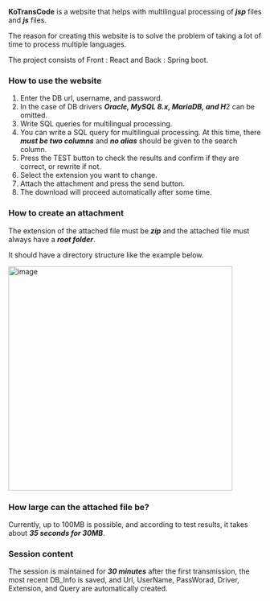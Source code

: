 **KoTransCode** is a website that helps with multilingual processing of ***jsp*** files and ***js*** files.

The reason for creating this website is to solve the problem of taking a lot of time to process multiple languages.

The project consists of Front : React and Back : Spring boot.

### How to use the website
1. Enter the DB url, username, and password.
2. In the case of DB drivers ***Oracle, MySQL 8.x, MariaDB, and H***2 can be omitted.
3. Write SQL queries for multilingual processing.
4. You can write a SQL query for multilingual processing. At this time, there ***must be two columns*** and ***no alias*** should be given to the search column.
5. Press the TEST button to check the results and confirm if they are correct, or rewrite if not.
6. Select the extension you want to change.
7. Attach the attachment and press the send button.
8. The download will proceed automatically after some time.

### How to create an attachment
The extension of the attached file must be ***zip*** and the attached file must always have a ***root folder***.

It should have a directory structure like the example below.

<img width="446" alt="image" src="https://github.com/dukbong/sideProejct/assets/37864182/a32612ca-b212-49ed-9794-90fae7d4cc73">

### How large can the attached file be?
Currently, up to 100MB is possible, and according to test results, it takes about ***35 seconds for 30MB***.

### Session content
The session is maintained for ***30 minutes*** after the first transmission, the most recent DB_Info is saved, and Url, UserName, PassWorad, Driver, Extension, and Query are automatically created.
